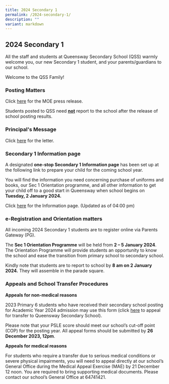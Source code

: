 ```yaml
---
title: 2024 Secondary 1
permalink: /2024-secondary-1/
description: ""
variant: markdown
---
```

## **2024 Secondary 1**
All the staff and students at Queensway Secondary School (QSS) warmly welcome you, our new Secondary 1 student, and your parents/guardians to our school.

Welcome to the QSS Family! 

### **Posting Matters**

Click [here](https://drive.google.com/file/d/1OgxRLDfh2W13WCZeNyMr-M0Xv4vCiv3d/view?usp=drive_link) for the MOE press release.

Students posted to QSS need **<u>not</u>** report to the school after the release of school posting results.

### **Principal's Message**

Click [here](https://drive.google.com/file/d/11XMVdzH3FDKNRdZ0wwe68uihPlEyO6_O/view?usp=sharing) for the letter.  


### **Secondary 1 Information page**

A designated **one-stop Secondary 1 Information page** has been set up at the following link to prepare your child for the coming school year.

You will find the information you need concerning purchase of uniforms and books, our Sec 1 Orientation programme, and all other information to get your child off to a good start in Queensway when school begins on **Tuesday, 2 January 2024.**

Click  [here](https://drive.google.com/file/d/1cmNelghGfV72A8apYg7rwZOX76EJS3jY/view?usp=sharing) for the Information page. (Updated as of 04:00 pm)


### **e-Registration and Orientation matters**
All incoming 2024 Secondary 1 students are to register online via Parents Gateway (PG). 

The **Sec 1 Orientation Programme** will be held from **2 – 5 January 2024**.           The Orientation Programme will provide students an opportunity to know the school and ease the transition from primary school to secondary school.

Kindly note that students are to report to school by **8 am on 2 January 2024.** They will assemble in the parade square.


### **Appeals and School Transfer Procedures**

**Appeals for non-medical reasons**

2023 Primary 6 students who have received their secondary school posting for Academic Year 2024 admission may use this form (click [here](https://go.gov.sg/qss1appeal) to appeal for transfer to Queensway Secondary School).

Please note that your PSLE score should meet our school’s cut-off point (COP) for the posting year. All appeal forms should be submitted by **26 December 2023, 12pm**.
         
**Appeals for medical reasons**
       
For students who require a transfer due to serious medical conditions or severe physical impairments, you will need to appeal directly at our school’s General Office during the Medical Appeal Exercise (MAE) by 21 December 12 noon. You are required to bring supporting medical documents. Please contact our school’s General Office at 64741421.